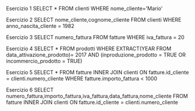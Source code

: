 Esercizio 1
SELECT *
FROM clienti
WHERE nome_cliente='Mario'

Esercizio 2
SELECT nome_cliente,cognome_cliente
FROM clienti
WHERE anno_nascita_cliente = 1982

Esercizio 3
SELECT numero_fattura
FROM fatture
WHERE iva_fattura = 20

Esercizio 4
SELECT *
FROM prodotti
WHERE EXTRACT(YEAR FROM data_attivazione_prodotto)= 2017
AND (inproduzione_prodotto = TRUE OR incommercio_prodotto = TRUE)

Esercizio 5
SELECT *
FROM fatture
INNER JOIN clienti ON fatture.id_cliente = clienti.numero_cliente
WHERE fatture.importo_fattura < 1000

Esercizio 6
SELECT numero_fattura,importo_fattura,iva_fattura,data_fattura,nome_cliente
FROM fatture
INNER JOIN clienti ON fatture.id_cliente = clienti.numero_cliente
